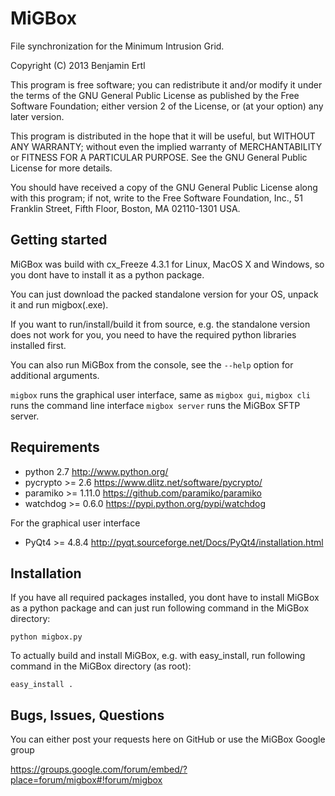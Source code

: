 MiGBox
======

File synchronization for the Minimum Intrusion Grid.

Copyright (C) 2013  Benjamin Ertl

This program is free software; you can redistribute it and/or modify
it under the terms of the GNU General Public License as published by
the Free Software Foundation; either version 2 of the License, or
(at your option) any later version.

This program is distributed in the hope that it will be useful,
but WITHOUT ANY WARRANTY; without even the implied warranty of
MERCHANTABILITY or FITNESS FOR A PARTICULAR PURPOSE.  See the
GNU General Public License for more details.

You should have received a copy of the GNU General Public License along
with this program; if not, write to the Free Software Foundation, Inc.,
51 Franklin Street, Fifth Floor, Boston, MA 02110-1301 USA.

Getting started
---------------

MiGBox was build with cx_Freeze 4.3.1 for Linux, MacOS X and Windows, so you dont
have to install it as a python package.

You can just download the packed standalone version for your OS,
unpack it and run migbox(.exe).

If you want to run/install/build it from source, e.g. the standalone version
does not work for you, you need to have the required python libraries installed first.

You can also run MiGBox from the console, see the `--help` option for additional arguments.

  `migbox`         runs the graphical user interface, same as
  `migbox gui`,
  `migbox cli`     runs the command line interface
  `migbox server`  runs the MiGBox SFTP server.

Requirements
------------

  - python 2.7          <http://www.python.org/>
  - pycrypto >= 2.6     <https://www.dlitz.net/software/pycrypto/>
  - paramiko >= 1.11.0  <https://github.com/paramiko/paramiko>
  - watchdog >= 0.6.0   <https://pypi.python.org/pypi/watchdog>

For the graphical user interface

  - PyQt4 >= 4.8.4      <http://pyqt.sourceforge.net/Docs/PyQt4/installation.html>

Installation
------------

If you have all required packages installed, you dont have to install MiGBox as a
python package and can just run following command in the MiGBox directory:

 `python migbox.py`

To actually build and install MiGBox, e.g. with easy_install, run following command
in the MiGBox directory (as root):

  `easy_install .`

Bugs, Issues, Questions
-----------------------

You can either post your requests here on GitHub or use the MiGBox Google group

https://groups.google.com/forum/embed/?place=forum/migbox#!forum/migbox


